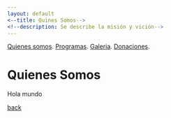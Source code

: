 ```yaml
---
layout: default
<--title: Quines Somos-->
<!--description: Se describe la misión y vición-->
---
```


[Quienes somos](./quienes-somos.md).
[Programas](./programas.html).
[Galeria](./galeria.md).
[Donaciones](./donaciones.md).<br>

# Quienes Somos

<p>Hola mundo</p>

[back](./)
